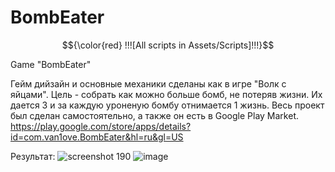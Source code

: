 # BombEater
$${\color{red} !!![All scripts in Assets/Scripts]!!!}$$

Game "BombEater"

Гейм дийзайн и основные механики сделаны как в игре "Волк с яйцами". Цель - собрать как можно больше бомб, не потеряв жизни. Их дается 3 и за каждую уроненую бомбу отнимается 1 жизнь. Весь проект был сделан самостоятельно, а также он есть в Google Play Market.
https://play.google.com/store/apps/details?id=com.van1ove.BombEater&hl=ru&gl=US
      
Результат:
![screenshot 190](https://user-images.githubusercontent.com/99884024/217586568-e6cfd507-798c-4b18-9f2f-5a15df73806b.jpg)
![image](https://user-images.githubusercontent.com/99884024/217586513-de30e3d4-5b10-4e86-a98f-ed0256de882f.png)
